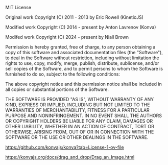 MIT License

Original work Copyright (C) 2011 - 2013 by Eric Rowell (KineticJS)

Modified work Copyright (C) 2014 - present by Anton Lavrenov (Konva)

Modifed work Copyright (C) 2024 - present by Niall Brown


Permission is hereby granted, free of charge, to any person obtaining a copy
of this software and associated documentation files (the "Software"), to deal
in the Software without restriction, including without limitation the rights
to use, copy, modify, merge, publish, distribute, sublicense, and/or sell
copies of the Software, and to permit persons to whom the Software is
furnished to do so, subject to the following conditions:

The above copyright notice and this permission notice shall be included in all
copies or substantial portions of the Software.

THE SOFTWARE IS PROVIDED "AS IS", WITHOUT WARRANTY OF ANY KIND, EXPRESS OR
IMPLIED, INCLUDING BUT NOT LIMITED TO THE WARRANTIES OF MERCHANTABILITY,
FITNESS FOR A PARTICULAR PURPOSE AND NONINFRINGEMENT. IN NO EVENT SHALL THE
AUTHORS OR COPYRIGHT HOLDERS BE LIABLE FOR ANY CLAIM, DAMAGES OR OTHER
LIABILITY, WHETHER IN AN ACTION OF CONTRACT, TORT OR OTHERWISE, ARISING FROM,
OUT OF OR IN CONNECTION WITH THE SOFTWARE OR THE USE OR OTHER DEALINGS IN THE
SOFTWARE.


https://github.com/konvajs/konva?tab=License-1-ov-file

https://konvajs.org/docs/drag_and_drop/Drag_an_Image.html
